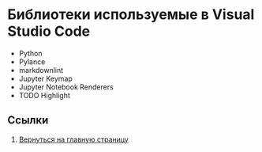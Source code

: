 # Библиотеки используемые в Visual Studio Code

- Python
- Pylance
- markdownlint
- Jupyter Keymap
- Jupyter Notebook Renderers
- TODO Highlight

## Ссылки

1. [Вернуться на главную страницу](../README.md)
